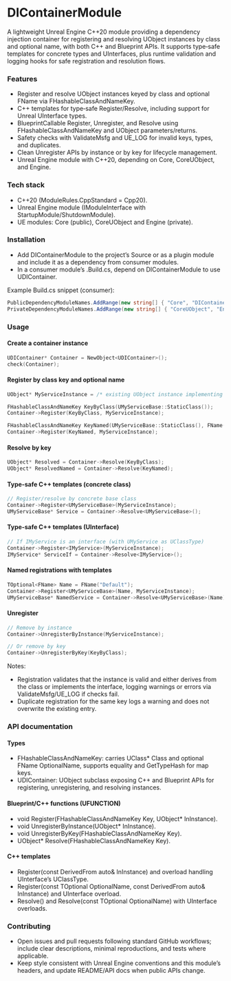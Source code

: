 # DIContainerModule
A lightweight Unreal Engine C++20 module providing a dependency injection container for registering and resolving UObject instances by class and optional name, with both C++ and Blueprint APIs. It supports type‑safe templates for concrete types and UInterfaces, plus runtime validation and logging hooks for safe registration and resolution flows.

### Features
- Register and resolve UObject instances keyed by class and optional FName via FHashableClassAndNameKey.
- C++ templates for type‑safe Register/Resolve, including support for Unreal UInterface types.
- BlueprintCallable Register, Unregister, and Resolve using FHashableClassAndNameKey and UObject parameters/returns.
- Safety checks with ValidateMsfg and UE_LOG for invalid keys, types, and duplicates.
- Clean Unregister APIs by instance or by key for lifecycle management.
- Unreal Engine module with C++20, depending on Core, CoreUObject, and Engine.

### Tech stack
- C++20 (ModuleRules.CppStandard = Cpp20).
- Unreal Engine module (IModuleInterface with StartupModule/ShutdownModule).
- UE modules: Core (public), CoreUObject and Engine (private).

### Installation
- Add DIContainerModule to the project’s Source or as a plugin module and include it as a dependency from consumer modules.
- In a consumer module’s .Build.cs, depend on DIContainerModule to use UDIContainer.

Example Build.cs snippet (consumer):
```csharp
PublicDependencyModuleNames.AddRange(new string[] { "Core", "DIContainerModule" });
PrivateDependencyModuleNames.AddRange(new string[] { "CoreUObject", "Engine" });
```


### Usage

#### Create a container instance
```cpp
UDIContainer* Container = NewObject<UDIContainer>();
check(Container);
```


#### Register by class key and optional name
```cpp
UObject* MyServiceInstance = /* existing UObject instance implementing UMyService or subclassing UMyServiceBase */;

FHashableClassAndNameKey KeyByClass(UMyServiceBase::StaticClass());
Container->Register(KeyByClass, MyServiceInstance);

FHashableClassAndNameKey KeyNamed(UMyServiceBase::StaticClass(), FName("Default"));
Container->Register(KeyNamed, MyServiceInstance);
```


#### Resolve by key
```cpp
UObject* Resolved = Container->Resolve(KeyByClass);
UObject* ResolvedNamed = Container->Resolve(KeyNamed);
```


#### Type‑safe C++ templates (concrete class)
```cpp
// Register/resolve by concrete base class
Container->Register<UMyServiceBase>(MyServiceInstance);
UMyServiceBase* Service = Container->Resolve<UMyServiceBase>();
```


#### Type‑safe C++ templates (UInterface)
```cpp
// If IMyService is an interface (with UMyService as UClassType)
Container->Register<IMyService>(MyServiceInstance);
IMyService* ServiceIf = Container->Resolve<IMyService>();
```


#### Named registrations with templates
```cpp
TOptional<FName> Name = FName("Default");
Container->Register<UMyServiceBase>(Name, MyServiceInstance);
UMyServiceBase* NamedService = Container->Resolve<UMyServiceBase>(Name);
```


#### Unregister
```cpp
// Remove by instance
Container->UnregisterByInstance(MyServiceInstance);

// Or remove by key
Container->UnregisterByKey(KeyByClass);
```


Notes:
- Registration validates that the instance is valid and either derives from the class or implements the interface, logging warnings or errors via ValidateMsfg/UE_LOG if checks fail.
- Duplicate registration for the same key logs a warning and does not overwrite the existing entry.

### API documentation

#### Types
- FHashableClassAndNameKey: carries UClass* Class and optional FName OptionalName, supports equality and GetTypeHash for map keys.
- UDIContainer: UObject subclass exposing C++ and Blueprint APIs for registering, unregistering, and resolving instances.

#### Blueprint/C++ functions (UFUNCTION)
- void Register(FHashableClassAndNameKey Key, UObject* InInstance).
- void UnregisterByInstance(UObject* InInstance).
- void UnregisterByKey(FHashableClassAndNameKey Key).
- UObject* Resolve(FHashableClassAndNameKey Key).

#### C++ templates
- Register<BaseType>(const DerivedFrom<BaseType> auto& InInstance) and overload handling UInterface’s UClassType.
- Register<BaseType>(const TOptional<FName> OptionalName, const DerivedFrom<BaseType> auto& InInstance) and UInterface overload.
- Resolve<BaseType>() and Resolve<BaseType>(const TOptional<FName> OptionalName) with UInterface overloads.

### Contributing
- Open issues and pull requests following standard GitHub workflows; include clear descriptions, minimal reproductions, and tests where applicable.
- Keep style consistent with Unreal Engine conventions and this module’s headers, and update README/API docs when public APIs change.
